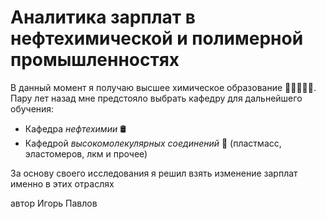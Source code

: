 # Аналитика зарплат в нефтехимической и полимерной промышленностях
В данный момент я получаю высшее химическое образование 🧪👨‍🎓👨‍🔬. Пару лет назад мне предстояло выбрать кафедру для дальнейшего обучения: 

- Кафедра *нефтехимии* 🛢️
- Кафедрой *высокомолекулярных соединений* 🧬 (пластмасс, эластомеров, лкм и прочее)

За основу своего исследования я решил взять изменение зарплат именно в этих отраслях

автор Игорь Павлов